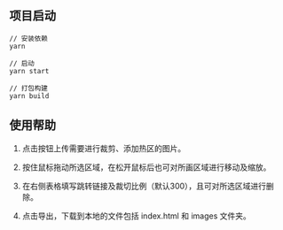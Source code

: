 ## 项目启动

```
// 安装依赖
yarn

// 启动
yarn start

// 打包构建
yarn build
```

## 使用帮助

1. 点击按钮上传需要进行裁剪、添加热区的图片。

2. 按住鼠标拖动所选区域，在松开鼠标后也可对所画区域进行移动及缩放。

3. 在右侧表格填写跳转链接及裁切比例（默认300），且可对所选区域进行删除。

4. 点击导出，下载到本地的文件包括 index.html 和 images 文件夹。
